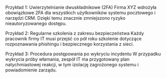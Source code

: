 Przykład 1: Uwierzytelnianie dwuskładnikowe (2FA)
Firma XYZ wdrożyła obowiązkowe 2FA dla wszystkich użytkowników systemu pocztowego i narzędzi CRM. Dzięki temu znacznie zmniejszono ryzyko nieautoryzowanego dostępu.


Przykład 2: Regularne szkolenia z zakresu bezpieczeństwa
Każdy pracownik firmy IT musi przejść co pół roku szkolenie dotyczące rozpoznawania phishingu i bezpiecznego korzystania z sieci.


Przykład 3: Procedura postępowania po wykryciu incydentu
W przypadku wykrycia próby włamania, zespół IT ma przygotowany plan natychmiastowej reakcji, w tym izolację zagrożonego systemu i powiadomienie zarządu.


